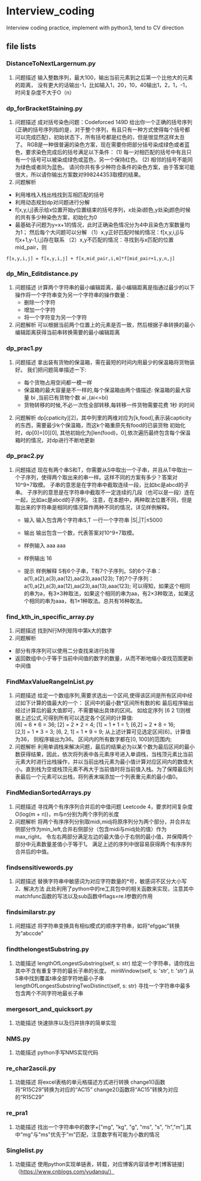 # Interview_coding
Interview coding practice, implement with python3, tend to CV direction

## file lists

### DistanceToNextLargernum.py
1. 问题描述
输入整数序列，最大100，输出当前元素到之后第一个比他大的元素的距离，
没有更大的话输出-1，比如输入1，20，10，40输出1，2，1，-1，时间复杂度不大于O（n）

### dp_forBracketStaining.py
1. 问题描述
成对括号染色问题：Codeforced 149D
给出你一个正确的括号序列(正确的括号序列指的是，对于整个序列，有且只有一种方式使得每个括号都可以完成匹配)，初始状态下，所有括号都是红色的，但是很显然这样太丑了。
RGB是一种很普遍的染色方案，现在需要你把部分括号染成绿色或者蓝色，要求染色完成后的括号满足以下条件：
(1) 每一对相匹配的括号中有且只有一个括号可以被染成绿色或蓝色，另一个保持红色。
(2) 相邻的括号不能同为绿色或者同为蓝色。
请问你共有多少种符合条件的染色方案，由于答案可能很大，所以请你输出方案数对998244353取模的结果。
2. 问题解析
* 利用堆栈入栈出栈找到互相匹配的括号
* 利用动态规划dp对问题进行分解
* f[x,y,i,j]表示给x位置开始y位置结束的括号序列，x处染i颜色,y处染j颜色时候的共有多少种染色方案，初始化为0
* 最基础子问题为y=x+1的情况，此时正确染色情况分为4中且染色方案数量均为1；
然后每个大问题可以分解
（1）x,y正好匹配时候的情况：f[x,y,i,j]与f[x+1,y-1,i,j]存在联系
（2）x,y不匹配的情况：寻找到与x匹配的位置mid_pair，则
``` 
f[x,y,i,j] = f[x,y,i,j] + f[x,mid_pair,i,m]*f[mid_pair+1,y,n,j]
```

### dp_Min_Editdistance.py
1. 问题描述
计算两个字符串的最小编辑距离，最小编辑距离是指通过最少的以下操作将一个字符串变为另一个字符串的操作数量：
	* 删除一个字符
	* 增加一个字符
	* 将一个字符变为另一个字符
2. 问题解析
可以根据当前两个位置上的元素是否一致，然后根据子串转换的最小编辑距离获得当前串转换需要的最小编辑距离

### dp_prac1.py
1. 问题描述
拿出装有货物的保温箱，需在最短的时间内用最少的保温箱将货物装好。 
我们把问题简单描述一下: 
	* 每个货物占用空间都一模一样 
	* 保温箱的最大容量是不一样的,每个保温箱由两个值描述: 保温箱的最大容量 bi ,当前已有货物个数 ai ,(ai<=bi) 
	* 货物转移的时候,不必一次性全部转移,每转移一件货物需要花费 1秒 的时间

2. 问题解析 
dp[cpaticity][2]，其中列里的两维对应为[k,food],表示装capticity的东西，需要最少k个保温箱，而这k个箱重原先有food的已装货物
初始化时，dp[0]=[0][0], 其他初始化为[len(food)，0],依次遍历最终包含每个保温箱时的情况，对dp进行不断地更新


### dp_prac2.py
1. 问题描述
现在有两个串S和T，你需要从S中取出一个子串，并且从T中取出一个子序列，使得两个取出来的串一样。这样不同的方案有多少？答案对10^9+7取模。
子串的意思是在字符串中截取连续一段，比如bc是abcd的子串。
子序列的意思是在字符串中截取不一定连续的几段（也可以是一段）连在一起，比如ac是abcd的子序列。
注意，在本题中，两种取法位置不同，但是取出来的字符串是相同的情况算作两种不同的情况，详见样例解释。
	* 输入
	输入包含两个字符串S,T  一行一个字符串
	|S|,|T|≤5000
	* 输出
	输出包含一个数，代表答案对10^9+7取模。

	* 样例输入
	aaa
	aaa
	* 样例输出
	16
	* 提示
	样例解释 S有6个子串，T有7个子序列。S的6个子串：a(1),a(2),a(3),aa(12),aa(23),aaa(123);
	T的7个子序列：a(1),a(2),a(3),aa(12),aa(23),aa(13),aaa(123);	可以得知，如果这个相同的串为a，有3×3种取法，如果这个相同的串为aa，有2×3种取法，如果这个相同的串为aaa，有1×1种取法。总共有16种取法。


### find_kth_in_specific_array.py
1. 问题描述
找到N行M列矩阵中第k大的数字
2. 问题解析
* 部分有序序列可以使用二分查找来进行处理
* 返回数组中小于等于当前中间值的数字的数量，从而不断地缩小查找范围更新中间值

### FindMaxValueRangeInList.py
1. 问题描述
给定一个数组序列,需要求选出一个区间,使得该区间是所有区间中经过如下计算的值最大的一个：   区间中的最小数\*区间所有数的和   最后程序输出经过计算后的最大值即可，不需要输出具体的区间。
如给定序列 \[6 2 1\]则根据上述公式,可得到所有可以选定各个区间的计算值:   
\[6\] = 6 \* 6 = 36;   \[2\] = 2 \* 2 = 4;   \[1\] = 1 \* 1 = 1;   \[6,2\] = 2 \* 8 = 16;   
\[2,1\] = 1 \* 3 = 3;   \[6, 2, 1\] = 1 \* 9 = 9;
从上述计算可见选定区间\[6\]，计算值为36， 则程序输出为36。   区间内的所有数字都在\[0, 100\]的范围内; 
2. 问题解析
利用单调栈来解决问题，最后的结果必为以某个数为最后区间的最小数获得结果，因此，依次将列表中各元素序号进入单调栈，当栈顶元素比当前元素大时进行出栈操作，并以当前出栈元素为最小值计算对应区间内的数值大小。直到栈为空或栈顶元素不再大于当前值时将当前值入栈。为了保障最后列表最后一个元素可以出栈，将列表末端添加一个列表重元素的最小值0。

### FindMedianSortedArrays.py
1. 问题描述
寻找两个有序序列合并后的中值问题 Leetcode 4，要求时间复杂度 O(log(m + n))，m与n分别为两个序列的长度
2. 问题解析
将两个有序序列分别取midi,midj将原序列分为两个部分，并合并左侧部分作为min_left,合并右侧部分（包含midi与midj处的值）作为max_right。
令左右两部分满足左边的最大值小于右侧的最小值，并保障两个部分中元素数量差值小于等于1。
满足上述的序列中很容易获得两个有序序列合并后的中值。

### findsensitivewords.py
1. 问题描述
替换字符串中敏感词为对应字符数量的\*号，敏感词不区分大小写
2、解决方法
此处利用了python中的re工具包中的相关函数来实现，注意其中matchfunc函数的写法以及sub函数中flags=re.I参数的作用

### findsimilarstr.py
1. 问题描述
将字符串变换具有相似模式的顺序字符串，如将“efggac”转换为“abccde”

### findthelongestSubstring.py
1. 功能描述
lengthOfLongestSubstring(self, s: str)  给定一个字符串，请你找出其中不含有重复字符的最长子串的长度。
minWindow(self, s: 'str', t: 'str') 从S串中找到覆盖t串全部字符地最小子串
lengthOfLongestSubstringTwoDistinct(self, s: str) 寻找一个字符串中最多包含两个不同字符地最长子串

### mergesort_and_quicksort.py
1. 功能描述
快速排序以及归并排序的简单实现

### NMS.py
1. 功能描述
python手写NMS实现代码

### re_char2ascii.py
1. 功能描述
将excel表格的单元格描述方式进行转换
change1()函数将“R15C29”转换为对应的“AC15”
change2()函数将“AC15”转换为对应的“R15C29”

### re_pra1
1. 功能描述
找出一个字符串中的数字+["mg", "kg", "g", "ms", "s", "h","m"],其中"mg"与"ms"优先于"m"匹配，注意数字有可能为小数的情况


### Singlelist.py
1. 功能描述
使用python实现单链表，转载，对应博客内容请参考[博客链接]（https://www.cnblogs.com/yudanqu/）



